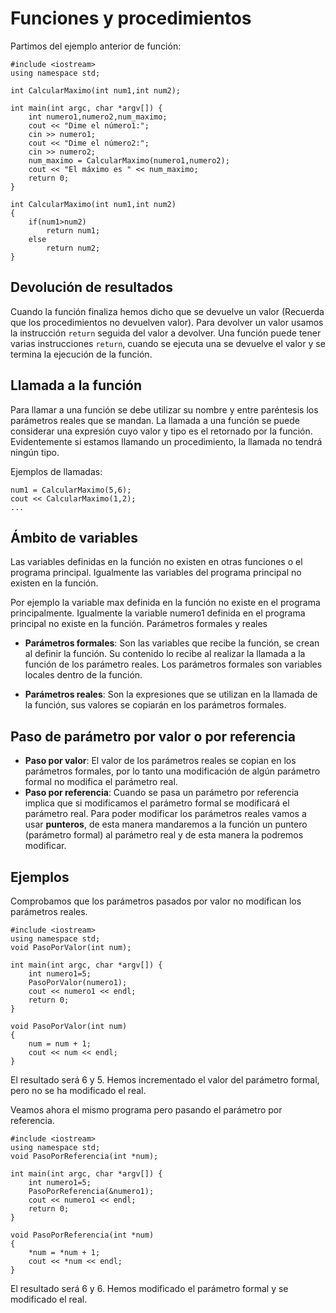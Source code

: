 # Funciones y procedimientos

Partimos del ejemplo anterior de función:

	#include <iostream>
	using namespace std;

	int CalcularMaximo(int num1,int num2);

	int main(int argc, char *argv[]) {
		int numero1,numero2,num_maximo;
		cout << "Dime el número1:";
		cin >> numero1;
		cout << "Dime el número2:";
		cin >> numero2;
		num_maximo = CalcularMaximo(numero1,numero2);
		cout << "El máximo es " << num_maximo;
		return 0;
	}

	int CalcularMaximo(int num1,int num2)
	{
		if(num1>num2)
			return num1;
		else
			return num2;
	}

## Devolución de resultados

Cuando la función finaliza hemos dicho que se devuelve un valor (Recuerda que los procedimientos no devuelven valor). Para devolver un valor usamos la instrucción `return` seguida del valor a devolver. Una función puede tener varias instrucciones `return`, cuando se ejecuta una se devuelve el valor y se termina la ejecución de la función.

## Llamada a la función

Para llamar a una función se debe utilizar su nombre y entre paréntesis los parámetros reales que se mandan. La llamada a una función se puede considerar una expresión cuyo valor y tipo es el retornado por la función. Evidentemente si estamos llamando un procedimiento, la llamada no tendrá ningún tipo.

Ejemplos de llamadas:

	num1 = CalcularMaximo(5,6);
	cout << CalcularMaximo(1,2);
	...

## Ámbito de variables

Las variables definidas en la función no existen en otras funciones o el programa principal. Igualmente las variables del programa principal no existen en la función.

Por ejemplo la variable max definida en la función no existe en el programa principalmente. Igualmente la variable numero1 definida en el programa principal no existe en la función.
Parámetros formales y reales

* **Parámetros formales**: Son las variables que recibe la función, se crean al definir la función. Su contenido lo recibe al realizar la llamada a la función de los parámetro reales. Los parámetros formales son variables locales dentro de la función.

* **Parámetros reales**: Son la expresiones que se utilizan en la llamada de la función, sus valores se copiarán en los parámetros formales.

## Paso de parámetro por valor o por referencia

* **Paso por valor**: El valor de los parámetros reales se copian en los parámetros formales, por lo tanto una modificación de algún parámetro formal no modifica el parámetro real.
* **Paso por referencia**: Cuando se pasa un parámetro por referencia implica que si modificamos el parámetro formal se modificará el parámetro real. Para poder modificar los parámetros reales vamos a usar **punteros**, de esta manera mandaremos a la función un puntero (parámetro formal) al parámetro real y de esta manera la podremos modificar.


## Ejemplos

Comprobamos que los parámetros pasados por valor no modifican los parámetros reales.

	#include <iostream>
	using namespace std;
	void PasoPorValor(int num);

	int main(int argc, char *argv[]) {
		int numero1=5;
		PasoPorValor(numero1);
		cout << numero1 << endl;
		return 0;
	}

	void PasoPorValor(int num)
	{
		num = num + 1;
		cout << num << endl;
	}

El resultado será 6 y 5. Hemos incrementado el valor del parámetro formal, pero no se ha modificado el real.

Veamos ahora el mismo programa pero pasando el parámetro por referencia.

	#include <iostream>
	using namespace std;
	void PasoPorReferencia(int *num);

	int main(int argc, char *argv[]) {
		int numero1=5;
		PasoPorReferencia(&numero1);
		cout << numero1 << endl;
		return 0;
	}

	void PasoPorReferencia(int *num)
	{
		*num = *num + 1;
		cout << *num << endl;
	}


El resultado será 6 y 6. Hemos modificado el parámetro formal y se modificado el real.


